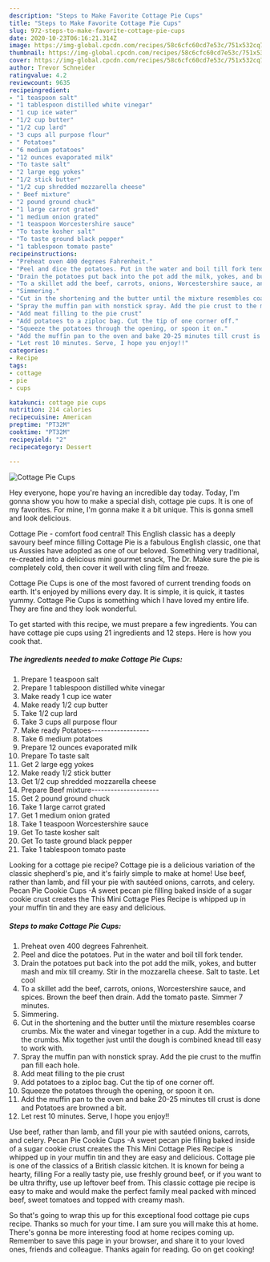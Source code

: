 ```yaml
---
description: "Steps to Make Favorite Cottage Pie Cups"
title: "Steps to Make Favorite Cottage Pie Cups"
slug: 972-steps-to-make-favorite-cottage-pie-cups
date: 2020-10-23T06:16:21.314Z
image: https://img-global.cpcdn.com/recipes/58c6cfc60cd7e53c/751x532cq70/cottage-pie-cups-recipe-main-photo.jpg
thumbnail: https://img-global.cpcdn.com/recipes/58c6cfc60cd7e53c/751x532cq70/cottage-pie-cups-recipe-main-photo.jpg
cover: https://img-global.cpcdn.com/recipes/58c6cfc60cd7e53c/751x532cq70/cottage-pie-cups-recipe-main-photo.jpg
author: Trevor Schneider
ratingvalue: 4.2
reviewcount: 9635
recipeingredient:
- "1 teaspoon salt"
- "1 tablespoon distilled white vinegar"
- "1 cup ice water"
- "1/2 cup butter"
- "1/2 cup lard"
- "3 cups all purpose flour"
- " Potatoes"
- "6 medium potatoes"
- "12 ounces evaporated milk"
- "To taste salt"
- "2 large egg yokes"
- "1/2 stick butter"
- "1/2 cup shredded mozzarella cheese"
- " Beef mixture"
- "2 pound ground chuck"
- "1 large carrot grated"
- "1 medium onion grated"
- "1 teaspoon Worcestershire sauce"
- "To taste kosher salt"
- "To taste ground black pepper"
- "1 tablespoon tomato paste"
recipeinstructions:
- "Preheat oven 400 degrees Fahrenheit."
- "Peel and dice the potatoes. Put in the water and boil till fork tender."
- "Drain the potatoes put back into the pot add the milk, yokes, and butter mash and mix till creamy. Stir in the mozzarella cheese. Salt to taste. Let cool"
- "To a skillet add the beef, carrots, onions, Worcestershire sauce, and spices. Brown the beef then drain. Add the tomato paste. Simmer 7 minutes."
- "Simmering."
- "Cut in the shortening and the butter until the mixture resembles coarse crumbs. Mix the water and vinegar together in a cup. Add the mixture to the crumbs. Mix together just until the dough is combined knead till easy to work with."
- "Spray the muffin pan with nonstick spray. Add the pie crust to the muffin pan fill each hole."
- "Add meat filling to the pie crust"
- "Add potatoes to a ziploc bag. Cut the tip of one corner off."
- "Squeeze the potatoes through the opening, or spoon it on."
- "Add the muffin pan to the oven and bake 20-25 minutes till crust is done and Potatoes are browned a bit."
- "Let rest 10 minutes. Serve, I hope you enjoy!!"
categories:
- Recipe
tags:
- cottage
- pie
- cups

katakunci: cottage pie cups 
nutrition: 214 calories
recipecuisine: American
preptime: "PT32M"
cooktime: "PT32M"
recipeyield: "2"
recipecategory: Dessert

---
```



![Cottage Pie Cups](https://img-global.cpcdn.com/recipes/58c6cfc60cd7e53c/751x532cq70/cottage-pie-cups-recipe-main-photo.jpg)

Hey everyone, hope you're having an incredible day today. Today, I'm gonna show you how to make a special dish, cottage pie cups. It is one of my favorites. For mine, I'm gonna make it a bit unique. This is gonna smell and look delicious.

Cottage Pie - comfort food central! This English classic has a deeply savoury beef mince filling Cottage Pie is a fabulous English classic, one that us Aussies have adopted as one of our beloved. Something very traditional, re-created into a delicious mini gourmet snack, The Dr. Make sure the pie is completely cold, then cover it well with cling film and freeze.

Cottage Pie Cups is one of the most favored of current trending foods on earth. It's enjoyed by millions every day. It is simple, it is quick, it tastes yummy. Cottage Pie Cups is something which I have loved my entire life. They are fine and they look wonderful.


To get started with this recipe, we must prepare a few ingredients. You can have cottage pie cups using 21 ingredients and 12 steps. Here is how you cook that.

<!--inarticleads1-->

##### The ingredients needed to make Cottage Pie Cups:

1. Prepare 1 teaspoon salt
1. Prepare 1 tablespoon distilled white vinegar
1. Make ready 1 cup ice water
1. Make ready 1/2 cup butter
1. Take 1/2 cup lard
1. Take 3 cups all purpose flour
1. Make ready  Potatoes------------------
1. Take 6 medium potatoes
1. Prepare 12 ounces evaporated milk
1. Prepare To taste salt
1. Get 2 large egg yokes
1. Make ready 1/2 stick butter
1. Get 1/2 cup shredded mozzarella cheese
1. Prepare  Beef mixture---------------------
1. Get 2 pound ground chuck
1. Take 1 large carrot grated
1. Get 1 medium onion grated
1. Take 1 teaspoon Worcestershire sauce
1. Get To taste kosher salt
1. Get To taste ground black pepper
1. Take 1 tablespoon tomato paste


Looking for a cottage pie recipe? Cottage pie is a delicious variation of the classic shepherd&#39;s pie, and it&#39;s fairly simple to make at home! Use beef, rather than lamb, and fill your pie with sautéed onions, carrots, and celery. Pecan Pie Cookie Cups -A sweet pecan pie filling baked inside of a sugar cookie crust creates the This Mini Cottage Pies Recipe is whipped up in your muffin tin and they are easy and delicious. 

<!--inarticleads2-->

##### Steps to make Cottage Pie Cups:

1. Preheat oven 400 degrees Fahrenheit.
1. Peel and dice the potatoes. Put in the water and boil till fork tender.
1. Drain the potatoes put back into the pot add the milk, yokes, and butter mash and mix till creamy. Stir in the mozzarella cheese. Salt to taste. Let cool
1. To a skillet add the beef, carrots, onions, Worcestershire sauce, and spices. Brown the beef then drain. Add the tomato paste. Simmer 7 minutes.
1. Simmering.
1. Cut in the shortening and the butter until the mixture resembles coarse crumbs. Mix the water and vinegar together in a cup. Add the mixture to the crumbs. Mix together just until the dough is combined knead till easy to work with.
1. Spray the muffin pan with nonstick spray. Add the pie crust to the muffin pan fill each hole.
1. Add meat filling to the pie crust
1. Add potatoes to a ziploc bag. Cut the tip of one corner off.
1. Squeeze the potatoes through the opening, or spoon it on.
1. Add the muffin pan to the oven and bake 20-25 minutes till crust is done and Potatoes are browned a bit.
1. Let rest 10 minutes. Serve, I hope you enjoy!!


Use beef, rather than lamb, and fill your pie with sautéed onions, carrots, and celery. Pecan Pie Cookie Cups -A sweet pecan pie filling baked inside of a sugar cookie crust creates the This Mini Cottage Pies Recipe is whipped up in your muffin tin and they are easy and delicious. Cottage pie is one of the classics of a British classic kitchen. It is known for being a hearty, filling For a really tasty pie, use freshly ground beef, or if you want to be ultra thrifty, use up leftover beef from. This classic cottage pie recipe is easy to make and would make the perfect family meal packed with minced beef, sweet tomatoes and topped with creamy mash. 

So that's going to wrap this up for this exceptional food cottage pie cups recipe. Thanks so much for your time. I am sure you will make this at home. There's gonna be more interesting food at home recipes coming up. Remember to save this page in your browser, and share it to your loved ones, friends and colleague. Thanks again for reading. Go on get cooking!
